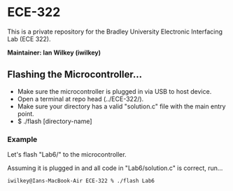 # ECE-322

This is a private repository for the Bradley University Electronic Interfacing Lab (ECE 322).

__Maintainer: Ian Wilkey (iwilkey)__

## Flashing the Microcontroller...

* Make sure the microcontroller is plugged in via USB to host device.
* Open a terminal at repo head (../ECE-322/).
* Make sure your directory has a valid "solution.c" file with the main entry point.
* $ ./flash [directory-name]

### Example 
Let's flash "Lab6/" to the microcontroller. 

Assuming it is plugged in and all code in "Lab6/solution.c" is correct, run...
```console
iwilkey@Ians-MacBook-Air ECE-322 % ./flash Lab6
```